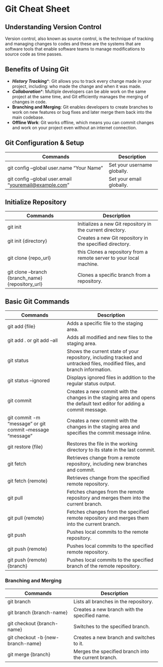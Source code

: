 # Git Cheat Sheet

## Understanding Version Control
Version control, also known as source control, is the technique of tracking and managing changes to codes and these are the systems that are software tools that enable software teams to manage modifications to source code as time passes.
## Benefits of Using Git
- ***History Tracking****: Git allows you to track every change made in your project, including: who made the change and when it was made.
- ***Collaboration****: Multiple developers can be able work on the same project at the same time, and Git efficiently manages the merging of changes in code.
- **Branching and Merging**: Git enables developers to create branches to work on new features or bug fixes and later merge them back into the main codebase.
- **Offline Work**: Git works offline, which means you can commit changes and work on your project even without an internet connection.
## Git Configuration & Setup

| Commands                                              | Description                 |
| ----------------------------------------------------- | --------------------------- |
| git config –global user.name “Your Name”              | Set your username globally. |
| git config –global user.email “youremail@example.com” | Set your email globally.    |
## Initialize Repository

| Commands                                         | Description                                                          |
| ------------------------------------------------ | -------------------------------------------------------------------- |
| git  init                                        | Initializes a new Git repository in the current directory.           |
| git init {directory}                             | Creates a new Git repository in the specified directory.             |
| git clone {repo_url}                             | this Clones a repository from a remote server to your local machine. |
| git clone –branch {branch_name} {repository_url} | Clones a specific branch from a repository.                          |
## Basic Git Commands

| Commands                                                 | Description                                                                                                                |
| -------------------------------------------------------- | -------------------------------------------------------------------------------------------------------------------------- |
| git add {file}                                           | Adds a specific file to the staging area.                                                                                  |
| git add . or git add –all                                | Adds all modified and new files to the staging area.                                                                       |
| git status                                               | Shows the current state of your repository, including tracked and untracked files, modified files, and branch information. |
| git status –ignored                                      | Displays ignored files in addition to the regular status output.                                                           |
| git commit                                               | Creates a new commit with the changes in the staging area and opens the default text editor for adding a commit message.   |
| git commit -m “message” or git commit –message “message” | Creates a new commit with the changes in the staging area and specifies the commit message inline.                         |
| git restore {file}                                       | Restores the file in the working directory to its state in the last commit.                                                |
| git fetch                                                | Retrieves change from a remote repository, including new branches and commit.                                              |
| git fetch {remote}                                       | Retrieves change from the specified remote repository.                                                                     |
| git pull                                                 | Fetches changes from the remote repository and merges them into the current branch.                                        |
| git pull {remote}                                        | Fetches changes from the specified remote repository and merges them into the current branch.                              |
| git push                                                 | Pushes local commits to the remote repository.                                                                             |
| git push {remote}                                        | Pushes local commits to the specified remote repository.                                                                   |
| git push {remote} {branch}                               | Pushes local commits to the specified branch of the remote repository.                                                     |
### Branching and Merging

| Commands                          | Description                                          |
| --------------------------------- | ---------------------------------------------------- |
| git branch                        | Lists all branches in the repository.                |
| git branch {branch-name}          | Creates a new branch with the specified name.        |
| git checkout {branch-name}        | Switches to the specified branch.                    |
| git checkout -b {new-branch-name} | Creates a new branch and switches to it.             |
| git merge {branch}                | Merges the specified branch into the current branch. |



